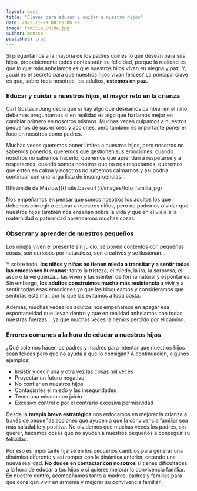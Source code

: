 ```yaml
---
layout: post
title: "Claves para educar y cuidar a nuestro hijos"
date: 2023-11-29 00:00:00 +0
image: familia_unida.jpg
author: montse
published: true
---
```

Si preguntamos a la mayoría de los padres qué es lo que desean para sus hijos, probablemente todos contestarán su felicidad, porque la realidad es que lo que más anhelamos es que nuestros hijos vivan en alegría y paz. Y, ¿cuál es el secreto para que nuestros hijos vivan felices? La principal clave es que, sobre todo nosotros, los adultos, **estemos en paz.**  

<!-- more -->

### Educar y cuidar a nuestros hijos, el mayor reto en la crianza

Carl Gustavo Jung decía que si hay algo que deseamos cambiar en el niño, debemos preguntarnos si en realidad es algo que haríamos mejor en cambiar primero en nosotros mismos. Muchas veces culpamos a nuestros pequeños de sus errores y acciones, pero también es importante poner el foco en nosotros como padres.

Muchas veces queremos poner límites a nuestros hijos, pero nosotros no sabemos ponerlos, queremos que gestionen sus emociones, cuando nosotros no sabemos hacerlo, queremos que aprendan a respetarse y a respetarnos, cuando somos nosotros que no nos respetamos, queremos que estén en calma y nosotros no sabemos calmarnos y así podría continuar con una larga lista de incongruencias…  

![Pirámide de Maslow]({{ site.baseurl }}/images/foto_familia.jpg)


Nos empeñamos en pensar que somos nosotros los adultos los que debemos corregir o educar a nuestros niños, pero no podemos olvidar que nuestros hijos también nos enseñan sobre la vida y que en el viaje a la maternidad o paternidad aprendemos muchas cosas.


### Observar y aprender de nuestros pequeños

Los niñ@s viven el presente sin juicio, se ponen contentos con pequeñas cosas, son curiosos por naturaleza, son creativos y se ilusionan...

Y sobre todo, **los niños y niñas no tienen miedo a transitar y a sentir todas las emociones humanas**: tanto la tristeza, el miedo, la ira, la sorpresa, el asco o la vergüenza... las viven y las sienten de forma natural y espontánea. Sin embargo, **los adultos construimos mucha más resistencia** a vivir y a sentir todas esas emociones ya que las bloqueamos y consideramos que sentirlas está mal, por lo que las evitamos a toda costa.

Además, muchas veces los adultos nos empeñamos en apagar esa espontaneidad que llevan dentro y que en realidad anhelamos con todas nuestras fuerzas… ya que muchas veces la hemos perdido por el camino.  

### Errores comunes a la hora de educar a nuestros hijos

¿Qué solemos hacer los padres y madres para intentar que nuestros hijos sean felices pero que no ayuda a que lo consigan? A continuación, algunos ejemplos:

- Insistir y decir una y otra vez las cosas mil veces 
- Proyectar un futuro negativo 
- No confiar en nuestros hijos
- Contagiarles el miedo y las inseguridades 
- Tener una mirada con juicio 
- Excesivo control o por el contrario excesiva permisividad


Desde la **terapia breve estratégica** nos enfocamos en mejorar la crianza a través de pequeñas acciones que ayuden a que la convivencia familiar sea más saludable y positiva. No olvidemos que muchas veces los padres, sin querer, hacemos cosas que no ayudan a nuestros pequeños a conseguir su felicidad.

Por eso es importante fijarse en los pequeños cambios para generar una dinámica diferente y así romper con la dinámica anterior, creando una nueva realidad. **No dudes en contactar con nosotros** si tienes dificultades a la hora de educar a tus hijos o si quieres mejorar la convivencia familiar. En nuestro centro, acompañamos tanto a madres, padres y familias para que consigan vivir en armonía y mejorar su convivencia familiar. 

